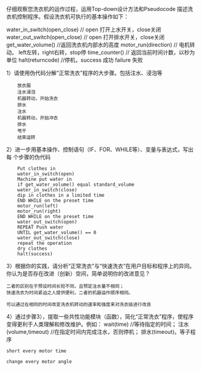 仔细观察您洗衣机的运作过程，运用Top-down设计方法和Pseudocode 描述洗衣机控制程序。假设洗衣机可执行的基本操作如下：

 water_in_switch(open_close)  // open 打开上水开关，close关闭 
 water_out_switch(open_close)  // open 打开排水开关，close关闭 
 get_water_volume()  //返回洗衣机内部水的高度
 motor_run(direction) // 电机转动。
 left左转，right右转，stop停 time_counter()  // 返回当前时间计数，以秒为单位
 halt(returncode) //停机，success 成功 failure 失败
 
1）请使用伪代码分解“正常洗衣”程序的大步骤。包括注水、浸泡等 
        
        放衣服
        注水浸泡
        机器转动，开始洗衣
        排水
        注水
        机器转动，开始冲衣
        排水
        甩干
        结束运转

2）进一步用基本操作、控制语句（IF、FOR、WHILE等）、变量与表达式，写出每 个步骤的伪代码

        Put clothes in
        water_in_switch(open)
        Machine put water in
        if get_water_volume() equal standard_volume
        water_in_switch(close)
        dip in clothes in a limited time
        END WHILE on the preset time
        motor_run(left)
        motor_run(right)
        END WHILE on the preset time
        water_out_switch(open)
        REPEAT Push water
        UNTIL get_water_volume() == 0
        water_out_switch(close)
        repeat the operation
        dry clothes
        halt(success)

3）根据你的实践，请分析“正常洗衣”与“快速洗衣”在用户目标和程序上的异同。 你认为是否存在改进（创新）空间，简单说明你的改进意见？

    二者的区别在于预设时间长短不同，且预定注水量不相同；
    快速洗衣为时间紧迫之人提供便利，二者的机器运作顺序相同。

    可以通过在相同的时间改变洗衣机转动的速率和强度来对洗衣级进行改良

4）通过步骤3），提取一些共性功能模块（函数），简化“正常洗衣”程序，使程序 变得更利于人类理解和修改维护。例如： wait(time) //等待指定的时间； 注水(volume,timeout) //在指定时间内完成注水，否则停机； 排水(timeout)。等子程序

    short every motor time 

    change every motor angle